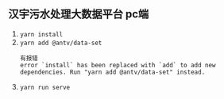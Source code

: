 ## 汉宇污水处理大数据平台 pc端


1. `yarn install`
2. `yarn add @antv/data-set` 
   ``` 
   有报错 
   error `install` has been replaced with `add` to add new dependencies. Run "yarn add @antv/data-set" instead.
   ```
3. `yarn run serve`
